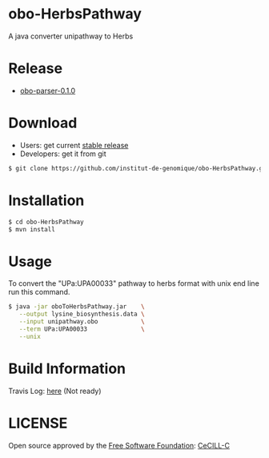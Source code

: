 obo-HerbsPathway
==========

A java converter unipathway to Herbs


Release
=======

- [obo-parser-0.1.0](https://github.com/institut-de-genomique/obo-parser/archive/obo-HerbsPathway-0.1.0.zip)

Download
========

- Users: get current [stable release](https://github.com/institut-de-genomique/obo-HerbsPathway/archive/v0.1.0.zip)
- Developers: get it from git


```bash
$ git clone https://github.com/institut-de-genomique/obo-HerbsPathway.git
````

Installation
============

```bash
$ cd obo-HerbsPathway
$ mvn install
```

Usage
=====

To convert the "UPa:UPA00033" pathway to herbs format  with unix end line run this command.

````bash
$ java -jar oboToHerbsPathway.jar    \
   --output lysine_biosynthesis.data \
   --input unipathway.obo            \
   --term UPa:UPA00033               \
   --unix
````


Build Information
=================

Travis Log: [here](https://travis-ci.org/institut-de-genomique/obo-HerbsPathway) (Not ready)

LICENSE
=======

Open source approved by the [Free Software Foundation](https://www.fsf.org/): [CeCILL-C](LICENSE)